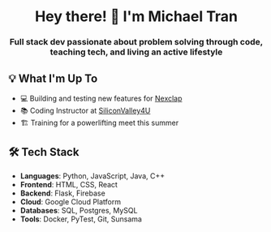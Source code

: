 <h1 align="center">Hey there! 👋 I'm Michael Tran</h1>

<h3 align="center">Full stack dev passionate about problem solving through code, teaching tech, and living an active lifestyle</h3>

## 💡 What I'm Up To

- 💻 Building and testing new features for [Nexclap](https://www.nexclap.com/)
- 📚 Coding Instructor at [SiliconValley4U](https://www.siliconvalley4u.com/) 
- 🏗️ Training for a powerlifting meet this summer

## 🛠️ Tech Stack

- **Languages**: Python, JavaScript, Java, C++
- **Frontend**: HTML, CSS, React
- **Backend**: Flask, Firebase
- **Cloud**: Google Cloud Platform
- **Databases**: SQL, Postgres, MySQL
- **Tools**: Docker, PyTest, Git, Sunsama


